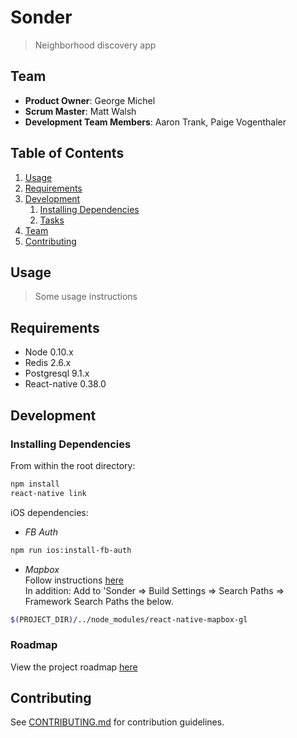 # Sonder

> Neighborhood discovery app

## Team

  - __Product Owner__: George Michel
  - __Scrum Master__: Matt Walsh
  - __Development Team Members__: Aaron Trank, Paige Vogenthaler

## Table of Contents

1. [Usage](#usage)
1. [Requirements](#requirements)
1. [Development](#development)
    1. [Installing Dependencies](#installing-dependencies)
    1. [Tasks](#tasks)
1. [Team](#team)
1. [Contributing](#contributing)

## Usage

> Some usage instructions

## Requirements

- Node 0.10.x
- Redis 2.6.x
- Postgresql 9.1.x
- React-native 0.38.0

## Development

### Installing Dependencies

From within the root directory:

```sh
npm install
react-native link
```

iOS dependencies:
- *FB Auth*
```sh
npm run ios:install-fb-auth
```

- *Mapbox*<br />
Follow instructions [here](https://github.com/mapbox/react-native-mapbox-gl/blob/master/ios/install.md)<br />
In addition: Add to 'Sonder => Build Settings => Search Paths => Framework Search Paths the below.
```sh
$(PROJECT_DIR)/../node_modules/react-native-mapbox-gl
```

### Roadmap

View the project roadmap [here](https://waffle.io/MapReactor/Sonder)


## Contributing

See [CONTRIBUTING.md](CONTRIBUTING.md) for contribution guidelines.
